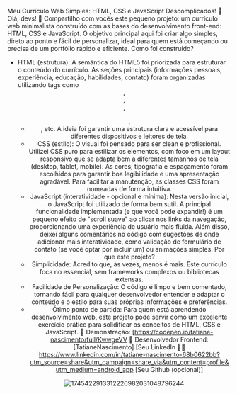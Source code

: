 Meu Currículo Web Simples: HTML, CSS e JavaScript Descomplicados! 🚀
Olá, devs! 👋
Compartilho com vocês este pequeno projeto: um currículo web minimalista construído com as bases do desenvolvimento front-end: HTML, CSS e JavaScript. O objetivo principal aqui foi criar algo simples, direto ao ponto e fácil de personalizar, ideal para quem está começando ou precisa de um portfólio rápido e eficiente.
Como foi construído?
* HTML (estrutura): A semântica do HTML5 foi priorizada para estruturar o conteúdo do currículo. As seções principais (informações pessoais, experiência, educação, habilidades, contato) foram organizadas utilizando tags como <header>, <section>, <div>, <ul>, <li>, etc. A ideia foi garantir uma estrutura clara e acessível para diferentes dispositivos e leitores de tela.
* CSS (estilo): O visual foi pensado para ser clean e profissional. Utilizei CSS puro para estilizar os elementos, com foco em um layout responsivo que se adapta bem a diferentes tamanhos de tela (desktop, tablet, mobile). As cores, tipografia e espaçamento foram escolhidos para garantir boa legibilidade e uma apresentação agradável. Para facilitar a manutenção, as classes CSS foram nomeadas de forma intuitiva.
* JavaScript (interatividade - opcional e mínima): Nesta versão inicial, o JavaScript foi utilizado de forma bem sutil. A principal funcionalidade implementada (e que você pode expandir!) é um pequeno efeito de "scroll suave" ao clicar nos links da navegação, proporcionando uma experiência de usuário mais fluida. Além disso, deixei alguns comentários no código com sugestões de onde adicionar mais interatividade, como validação de formulário de contato (se você optar por incluir um) ou animações simples.
Por que este projeto?
* Simplicidade: Acredito que, às vezes, menos é mais. Este currículo foca no essencial, sem frameworks complexos ou bibliotecas extensas.
* Facilidade de Personalização: O código é limpo e bem comentado, tornando fácil para qualquer desenvolvedor entender e adaptar o conteúdo e o estilo para suas próprias informações e preferências.
* Ótimo ponto de partida: Para quem está aprendendo desenvolvimento web, este projeto pode servir como um excelente exercício prático para solidificar os conceitos de HTML, CSS e JavaScript.
👀 Demonstração:
[https://codepen.io/tatiane-nascimento/full/KwwgeVV
💼 Desenvolvedor Frontend:
[TatianeNascimento]
[Seu LinkedIn 👩‍💻 https://www.linkedin.com/in/tatiane-nascimento-68b0622bb?utm_source=share&utm_campaign=share_via&utm_content=profile&utm_medium=android_app
[Seu Github (opcional)] 


![1745422913312226982031048796244](https://github.com/user-attachments/assets/19200e7f-37f5-48ce-9e8f-92f917650879)

